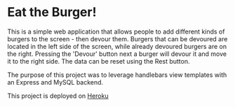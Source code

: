 # Eat the Burger!

This is a simple web application that allows people to add different kinds of burgers to the screen - then devour them. Burgers that can be devoured are located in the left side of the screen, while already devoured burgers are on the right. Pressing the 'Devour' button next a burger will devour it and move it to the right side. The data can be reset using the Rest button.

The purpose of this project was to leverage handlebars view templates with an Express and MySQL backend.

This project is deployed on [Heroku](https://bks-burger.herokuapp.com/)
